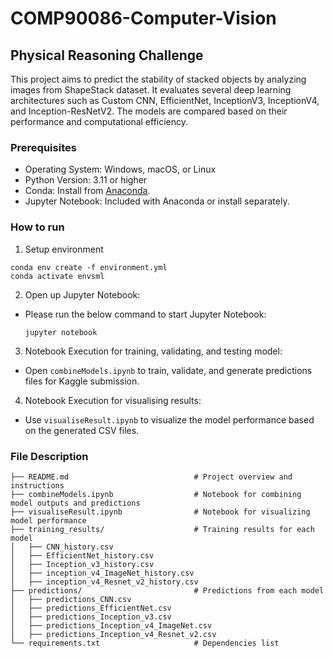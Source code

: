 # COMP90086-Computer-Vision
## Physical Reasoning Challenge
This project aims to predict the stability of stacked objects by analyzing images from ShapeStack dataset. It evaluates several deep learning architectures such as Custom CNN, EfficientNet, InceptionV3, InceptionV4, and Inception-ResNetV2. The models are compared based on their performance and computational efficiency.

### Prerequisites

- Operating System: Windows, macOS, or Linux
- Python Version: 3.11 or higher
- Conda: Install from [Anaconda](https://www.anaconda.com/).
- Jupyter Notebook: Included with Anaconda or install separately.


### How to run
1. Setup environment
  ```
  conda env create -f environment.yml
  conda activate envsml
  ```
2. Open up Jupyter Notebook:
  * Please run the below command to start Jupyter Notebook:
    ```
    jupyter notebook
    ```
3. Notebook Execution for training, validating, and testing model:
   
  * Open ```combineModels.ipynb``` to train, validate, and generate predictions files for Kaggle submission.
    
4. Notebook Execution for visualising results:
   
  * Use ```visualiseResult.ipynb``` to visualize the model performance based on the generated CSV files.

### File Description

```
├── README.md                            # Project overview and instructions
├── combineModels.ipynb                  # Notebook for combining model outputs and predictions
├── visualiseResult.ipynb                # Notebook for visualizing model performance
├── training_results/                    # Training results for each model
│   ├── CNN_history.csv                  
│   ├── EfficientNet_history.csv         
│   ├── Inception_v3_history.csv         
│   ├── inception_v4_ImageNet_history.csv
│   ├── inception_v4_Resnet_v2_history.csv
├── predictions/                         # Predictions from each model
│   ├── predictions_CNN.csv              
│   ├── predictions_EfficientNet.csv     
│   ├── predictions_Inception_v3.csv     
│   ├── predictions_Inception_v4_ImageNet.csv
│   ├── predictions_Inception_v4_Resnet_v2.csv
└── requirements.txt                     # Dependencies list


```
    
  
